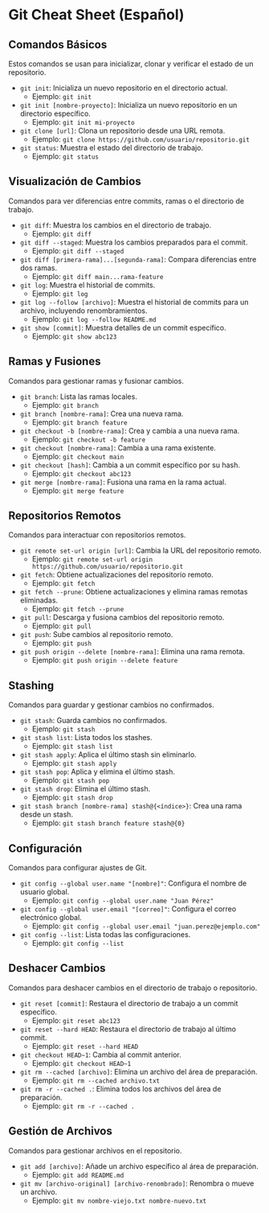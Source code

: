 # Git Cheat Sheet (Español)

## Comandos Básicos

Estos comandos se usan para inicializar, clonar y verificar el estado de un repositorio.

- `git init`: Inicializa un nuevo repositorio en el directorio actual.
  - Ejemplo: `git init`
- `git init [nombre-proyecto]`: Inicializa un nuevo repositorio en un directorio específico.
  - Ejemplo: `git init mi-proyecto`
- `git clone [url]`: Clona un repositorio desde una URL remota.
  - Ejemplo: `git clone https://github.com/usuario/repositorio.git`
- `git status`: Muestra el estado del directorio de trabajo.
  - Ejemplo: `git status`

## Visualización de Cambios

Comandos para ver diferencias entre commits, ramas o el directorio de trabajo.

- `git diff`: Muestra los cambios en el directorio de trabajo.
  - Ejemplo: `git diff`
- `git diff --staged`: Muestra los cambios preparados para el commit.
  - Ejemplo: `git diff --staged`
- `git diff [primera-rama]...[segunda-rama]`: Compara diferencias entre dos ramas.
  - Ejemplo: `git diff main...rama-feature`
- `git log`: Muestra el historial de commits.
  - Ejemplo: `git log`
- `git log --follow [archivo]`: Muestra el historial de commits para un archivo, incluyendo renombramientos.
  - Ejemplo: `git log --follow README.md`
- `git show [commit]`: Muestra detalles de un commit específico.
  - Ejemplo: `git show abc123`

## Ramas y Fusiones

Comandos para gestionar ramas y fusionar cambios.

- `git branch`: Lista las ramas locales.
  - Ejemplo: `git branch`
- `git branch [nombre-rama]`: Crea una nueva rama.
  - Ejemplo: `git branch feature`
- `git checkout -b [nombre-rama]`: Crea y cambia a una nueva rama.
  - Ejemplo: `git checkout -b feature`
- `git checkout [nombre-rama]`: Cambia a una rama existente.
  - Ejemplo: `git checkout main`
- `git checkout [hash]`: Cambia a un commit específico por su hash.
  - Ejemplo: `git checkout abc123`
- `git merge [nombre-rama]`: Fusiona una rama en la rama actual.
  - Ejemplo: `git merge feature`

## Repositorios Remotos

Comandos para interactuar con repositorios remotos.

- `git remote set-url origin [url]`: Cambia la URL del repositorio remoto.
  - Ejemplo: `git remote set-url origin https://github.com/usuario/repositorio.git`
- `git fetch`: Obtiene actualizaciones del repositorio remoto.
  - Ejemplo: `git fetch`
- `git fetch --prune`: Obtiene actualizaciones y elimina ramas remotas eliminadas.
  - Ejemplo: `git fetch --prune`
- `git pull`: Descarga y fusiona cambios del repositorio remoto.
  - Ejemplo: `git pull`
- `git push`: Sube cambios al repositorio remoto.
  - Ejemplo: `git push`
- `git push origin --delete [nombre-rama]`: Elimina una rama remota.
  - Ejemplo: `git push origin --delete feature`

## Stashing

Comandos para guardar y gestionar cambios no confirmados.

- `git stash`: Guarda cambios no confirmados.
  - Ejemplo: `git stash`
- `git stash list`: Lista todos los stashes.
  - Ejemplo: `git stash list`
- `git stash apply`: Aplica el último stash sin eliminarlo.
  - Ejemplo: `git stash apply`
- `git stash pop`: Aplica y elimina el último stash.
  - Ejemplo: `git stash pop`
- `git stash drop`: Elimina el último stash.
  - Ejemplo: `git stash drop`
- `git stash branch [nombre-rama] stash@{<índice>}`: Crea una rama desde un stash.
  - Ejemplo: `git stash branch feature stash@{0}`

## Configuración

Comandos para configurar ajustes de Git.

- `git config --global user.name "[nombre]"`: Configura el nombre de usuario global.
  - Ejemplo: `git config --global user.name "Juan Pérez"`
- `git config --global user.email "[correo]"`: Configura el correo electrónico global.
  - Ejemplo: `git config --global user.email "juan.perez@ejemplo.com"`
- `git config --list`: Lista todas las configuraciones.
  - Ejemplo: `git config --list`

## Deshacer Cambios

Comandos para deshacer cambios en el directorio de trabajo o repositorio.

- `git reset [commit]`: Restaura el directorio de trabajo a un commit específico.
  - Ejemplo: `git reset abc123`
- `git reset --hard HEAD`: Restaura el directorio de trabajo al último commit.
  - Ejemplo: `git reset --hard HEAD`
- `git checkout HEAD~1`: Cambia al commit anterior.
  - Ejemplo: `git checkout HEAD~1`
- `git rm --cached [archivo]`: Elimina un archivo del área de preparación.
  - Ejemplo: `git rm --cached archivo.txt`
- `git rm -r --cached .`: Elimina todos los archivos del área de preparación.
  - Ejemplo: `git rm -r --cached .`

## Gestión de Archivos

Comandos para gestionar archivos en el repositorio.

- `git add [archivo]`: Añade un archivo específico al área de preparación.
  - Ejemplo: `git add README.md`
- `git mv [archivo-original] [archivo-renombrado]`: Renombra o mueve un archivo.
  - Ejemplo: `git mv nombre-viejo.txt nombre-nuevo.txt`

